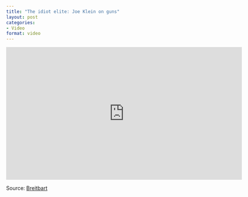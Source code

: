 ```yaml
---
title: "The idiot elite: Joe Klein on guns"
layout: post
categories:
- Video
format: video
---
```


<iframe allowfullscreen="" frameborder="0" height="360" loading="lazy" src="https://www.mrctv.org/embed/120737" title="MRC TV video player" width="640"></iframe>  
  
Source: [Breitbart](https://www.breitbart.com/Breitbart-TV/2013/04/07/Joe-Klein-Gun-Advocates-Feed-People-Anti-American-Crap)